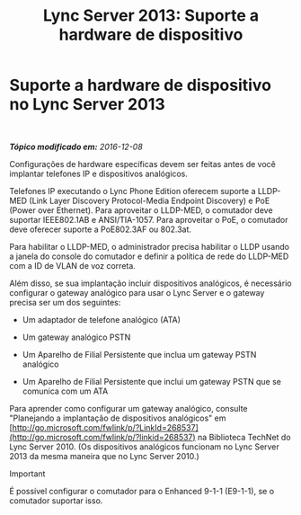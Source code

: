 ﻿---
title: 'Lync Server 2013: Suporte a hardware de dispositivo'
TOCTitle: Suporte a hardware de dispositivo
ms:assetid: ba07ca91-32b4-49cf-801c-47a2d1d96e18
ms:mtpsurl: https://technet.microsoft.com/pt-br/library/Gg412908(v=OCS.15)
ms:contentKeyID: 49307927
ms.date: 12/10/2016
mtps_version: v=OCS.15
ms.translationtype: HT
---

# Suporte a hardware de dispositivo no Lync Server 2013

 

_**Tópico modificado em:** 2016-12-08_

Configurações de hardware específicas devem ser feitas antes de você implantar telefones IP e dispositivos analógicos.

Telefones IP executando o Lync Phone Edition oferecem suporte a LLDP-MED (Link Layer Discovery Protocol-Media Endpoint Discovery) e PoE (Power over Ethernet). Para aproveitar o LLDP-MED, o comutador deve suportar IEEE802.1AB e ANSI/TIA-1057. Para aproveitar o PoE, o comutador deve oferecer suporte a PoE802.3AF ou 802.3at.

Para habilitar o LLDP-MED, o administrador precisa habilitar o LLDP usando a janela do console do comutador e definir a política de rede do LLDP-MED com a ID de VLAN de voz correta.

Além disso, se sua implantação incluir dispositivos analógicos, é necessário configurar o gateway analógico para usar o Lync Server e o gateway precisa ser um dos seguintes:

  - Um adaptador de telefone analógico (ATA)

  - Um gateway analógico PSTN

  - Um Aparelho de Filial Persistente que inclua um gateway PSTN analógico

  - Um Aparelho de Filial Persistente que inclui um gateway PSTN que se comunica com um ATA

Para aprender como configurar um gateway analógico, consulte "Planejando a implantação de dispositivos analógicos" em [http://go.microsoft.com/fwlink/p/?LinkId=268537](http://go.microsoft.com/fwlink/p/?linkid=268537) na Biblioteca TechNet do Lync Server 2010. (Os dispositivos analógicos funcionam no Lync Server 2013 da mesma maneira que no Lync Server 2010.)

> [!important]  
> É possível configurar o comutador para o Enhanced 9-1-1 (E9-1-1), se o comutador suportar isso.
